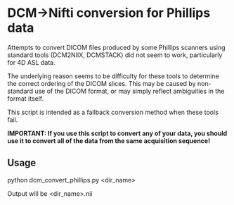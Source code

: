 DCM->Nifti conversion for Phillips data
=======================================

Attempts to convert DICOM files produced by some Phillips scanners using
standard tools (DCM2NIIX, DCMSTACK) did not seem to work, particularly for
4D ASL data.

The underlying reason seems to be difficulty for these tools to determine
the correct ordering of the DICOM slices. This may be caused by non-standard
use of the DICOM format, or may simply reflect ambiguities in the format 
itself.

This script is intended as a fallback conversion method when these tools 
fail. 

**IMPORTANT: If you use this script to convert any of your data, you should
use it to convert all of the data from the same acquisition sequence!**

Usage
-----

python dcm_convert_phillips.py <dir_name>

Output will be <dir_name>.nii
